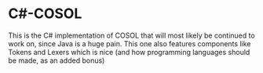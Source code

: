 # C#-COSOL
This is the C# implementation of COSOL that will most likely be continued to work on, since Java is a huge pain.
This one also features components like Tokens and Lexers which is nice (and how programming languages should be made, as an added bonus)